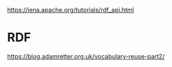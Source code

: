 https://jena.apache.org/tutorials/rdf_api.html

# RDF
https://blog.adamretter.org.uk/vocabulary-reuse-part2/
